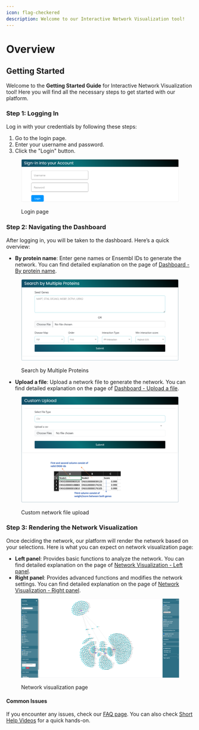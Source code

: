 ```yaml
---
icon: flag-checkered
description: Welcome to our Interactive Network Visualization tool!
---
```


# Overview

## **Getting Started**

Welcome to the **Getting Started Guide** for Interactive Network Visualization tool! Here you will find all the necessary steps to get started with our platform.

### Step 1: Logging In

Log in with your credentials by following these steps:

1. Go to the login page.
2. Enter your username and password.
3. Click the "Login" button.

<figure><img src=".gitbook/assets/1727203320473.png" alt=""><figcaption><p>Login page</p></figcaption></figure>

### Step 2: Navigating the Dashboard

After logging in, you will be taken to the dashboard. Here’s a quick overview:

* **By protein name**: Enter gene names or Ensembl IDs to generate the network. You can find detailed explanation on the page of [Dashboard - By protein name](dashboard/by-protein-name.md).

<figure><img src=".gitbook/assets/1731620922512.png" alt=""><figcaption><p>Search by Multiple Proteins</p></figcaption></figure>

* **Upload a file**: Upload a network file to generate the network. You can find detailed explanation on the page of [Dashboard - Upload a file](dashboard/upload-a-file.md).

<figure><img src=".gitbook/assets/image (8).png" alt=""><figcaption><p>Custom network file upload</p></figcaption></figure>

### Step 3: Rendering the Network Visualization

Once deciding the network, our platform will render the network based on your selections. Here is what you can expect on network visualization page:

* **Left panel**: Provides basic functions to analyze the network. You can find detailed explanation on the page of [Network Visualization - Left panel](network-visualization/left-panel.md).
* **Right panel**: Provides advanced functions and modifies the network settings. You can find detailed explanation on the page of [Network Visualization - Right panel](network-visualization/right-panel.md).

<figure><img src=".gitbook/assets/1731621565406.png" alt=""><figcaption><p>Network visualization page</p></figcaption></figure>

#### Common Issues

If you encounter any issues, check our [FAQ page](faq.md). You can also check [Short Help Videos](use-cases-and-help-videos.md) for a quick hands-on.
